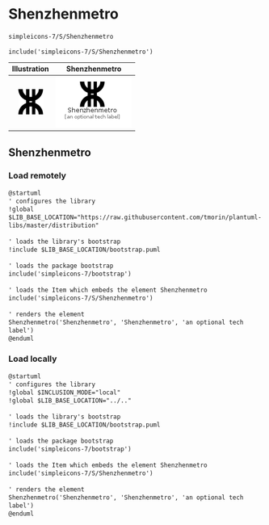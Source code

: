 # Shenzhenmetro


```text
simpleicons-7/S/Shenzhenmetro
```

```text
include('simpleicons-7/S/Shenzhenmetro')
```



| Illustration | Shenzhenmetro |
| :---: | :---: |
| ![illustration for Illustration](../../simpleicons-7/S/Shenzhenmetro.png) | ![illustration for Shenzhenmetro](../../simpleicons-7/S/Shenzhenmetro.Local.png) |




## Shenzhenmetro

### Load remotely
```plantuml
@startuml
' configures the library
!global $LIB_BASE_LOCATION="https://raw.githubusercontent.com/tmorin/plantuml-libs/master/distribution"

' loads the library's bootstrap
!include $LIB_BASE_LOCATION/bootstrap.puml

' loads the package bootstrap
include('simpleicons-7/bootstrap')

' loads the Item which embeds the element Shenzhenmetro
include('simpleicons-7/S/Shenzhenmetro')

' renders the element
Shenzhenmetro('Shenzhenmetro', 'Shenzhenmetro', 'an optional tech label')
@enduml
```

### Load locally
```plantuml
@startuml
' configures the library
!global $INCLUSION_MODE="local"
!global $LIB_BASE_LOCATION="../.."

' loads the library's bootstrap
!include $LIB_BASE_LOCATION/bootstrap.puml

' loads the package bootstrap
include('simpleicons-7/bootstrap')

' loads the Item which embeds the element Shenzhenmetro
include('simpleicons-7/S/Shenzhenmetro')

' renders the element
Shenzhenmetro('Shenzhenmetro', 'Shenzhenmetro', 'an optional tech label')
@enduml
```

